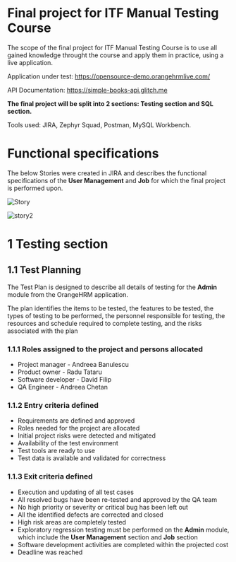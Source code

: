 # Final project for ITF Manual Testing Course

The scope of the final project for ITF Manual Testing Course is to use all gained knowledge throught the course and apply them in practice, using a live application.

Application under test: https://opensource-demo.orangehrmlive.com/

API Documentation: https://simple-books-api.glitch.me

__The final project will be split into 2 sections: Testing section and SQL section.__

Tools used: JIRA, Zephyr Squad, Postman, MySQL Workbench.

# Functional specifications

The below Stories were created in JIRA and describes the functional specifications of the __User Management__ and __Job__ for which the final project is performed upon.

![Story](https://user-images.githubusercontent.com/124868250/231396210-8bb03b26-0cbb-4c3c-a754-c6af95f8da87.jpg)


![story2](https://user-images.githubusercontent.com/124868250/231397823-0d50d562-dfa5-42e1-8064-1c61f04092f1.jpg)

# 1 Testing section

## 1.1 Test Planning

The Test Plan is designed to describe all details of testing for the __Admin__ module from the OrangeHRM application.

The plan identifies the items to be tested, the features to be tested, the types of testing to be performed, the personnel responsible for testing, the resources and schedule required to complete testing, and the risks associated with the plan

### 1.1.1 Roles assigned to the project and persons allocated

- Project manager - Andreea Banulescu
- Product owner - Radu Tataru
- Software developer - David Filip
- QA Engineer - Andreea Chetan

### 1.1.2 Entry criteria defined

- Requirements are defined and approved
- Roles needed for the project are allocated
- Initial project risks were detected and mitigated
- Availability of the test environment
- Test tools are ready to use
- Test data is available and validated for correctness

### 1.1.3 Exit criteria defined

- Execution and updating of all test cases
- All resolved bugs have been re-tested and approved by the QA team
- No high priority or severity or critical bug has been left out
- All the identified defects are corrected and closed
- High risk areas are completely tested
- Exploratory regression testing must be performed on the __Admin__ module, which include the __User Management__ section and __Job__ section
- Software development activities are completed within the projected cost
- Deadline was reached
